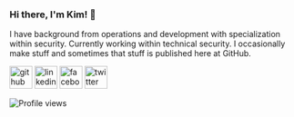 ### Hi there, I'm Kim! 👋

I have background from operations and development with specialization within security. Currently working within technical security. I occasionally make stuff and sometimes that stuff is published here at GitHub.


[<img src='https://cdn.jsdelivr.net/npm/simple-icons@3.0.1/icons/github.svg' alt='github' height='40'>](https://github.com/kimsyversen)  [<img src='https://cdn.jsdelivr.net/npm/simple-icons@3.0.1/icons/linkedin.svg' alt='linkedin' height='40'>](https://www.linkedin.com/in/kimsyversen/)  [<img src='https://cdn.jsdelivr.net/npm/simple-icons@3.0.1/icons/facebook.svg' alt='facebook' height='40'>](https://www.facebook.com/kimsyversen)  [<img src='https://cdn.jsdelivr.net/npm/simple-icons@3.0.1/icons/twitter.svg' alt='twitter' height='40'>](https://twitter.com/kimsyversen)  


![Profile views](https://gpvc.arturio.dev/kimsyversen)  
